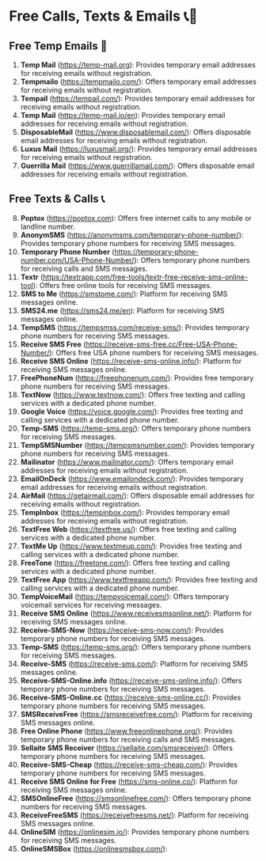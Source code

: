 # Free Calls, Texts & Emails 📞📧

## Free Temp Emails 📧

1. **Temp Mail** (https://temp-mail.org): Provides temporary email addresses for receiving emails without registration.
2. **Tempmailo** (https://tempmailo.com/): Offers temporary email addresses for receiving emails without registration.
3. **Tempail** (https://tempail.com/): Provides temporary email addresses for receiving emails without registration.
4. **Temp Mail** (https://temp-mail.io/en): Provides temporary email addresses for receiving emails without registration.
5. **DisposableMail** (https://www.disposablemail.com/): Offers disposable email addresses for receiving emails without registration.
6. **Luxus Mail** (https://luxusmail.org/): Provides temporary email addresses for receiving emails without registration.
7. **Guerrilla Mail** (https://www.guerrillamail.com/): Offers disposable email addresses for receiving emails without registration.

## Free Texts & Calls 📞

8. **Poptox** (https://poptox.com): Offers free internet calls to any mobile or landline number.
9. **AnonymSMS** (https://anonymsms.com/temporary-phone-number/): Provides temporary phone numbers for receiving SMS messages.
10. **Temporary Phone Number** (https://temporary-phone-number.com/USA-Phone-Number/): Offers temporary phone numbers for receiving calls and SMS messages.
11. **Textr** (https://textrapp.com/free-tools/textr-free-receive-sms-online-tool): Offers free online tools for receiving SMS messages.
12. **SMS to Me** (https://smstome.com/): Platform for receiving SMS messages online.
13. **SMS24.me** (https://sms24.me/en): Platform for receiving SMS messages online.
14. **TempSMS** (https://tempsmss.com/receive-sms/): Provides temporary phone numbers for receiving SMS messages.
15. **Receive SMS Free** (https://receive-sms-free.cc/Free-USA-Phone-Number/): Offers free USA phone numbers for receiving SMS messages.
16. **Receive SMS Online** (https://receive-sms-online.info/): Platform for receiving SMS messages online.
17. **FreePhoneNum** (https://freephonenum.com/): Provides free temporary phone numbers for receiving SMS messages.
18. **TextNow** (https://www.textnow.com/): Offers free texting and calling services with a dedicated phone number.
19. **Google Voice** (https://voice.google.com/): Provides free texting and calling services with a dedicated phone number.
20. **Temp-SMS** (https://temp-sms.org/): Offers temporary phone numbers for receiving SMS messages.
21. **TempSMSNumber** (https://tempsmsnumber.com/): Provides temporary phone numbers for receiving SMS messages.
22. **Mailinator** (https://www.mailinator.com/): Offers temporary email addresses for receiving emails without registration.
23. **EmailOnDeck** (https://www.emailondeck.com/): Provides temporary email addresses for receiving emails without registration.
24. **AirMail** (https://getairmail.com/): Offers disposable email addresses for receiving emails without registration.
25. **TempInbox** (https://tempinbox.com/): Provides temporary email addresses for receiving emails without registration.
26. **TextFree Web** (https://textfree.us/): Offers free texting and calling services with a dedicated phone number.
27. **TextMe Up** (https://www.textmeup.com/): Provides free texting and calling services with a dedicated phone number.
28. **FreeTone** (https://freetone.com/): Offers free texting and calling services with a dedicated phone number.
29. **TextFree App** (https://www.textfreeapp.com/): Provides free texting and calling services with a dedicated phone number.
30. **TempVoiceMail** (https://tempvoicemail.com/): Offers temporary voicemail services for receiving messages.
31. **Receive SMS Online** (https://www.receivesmsonline.net/): Platform for receiving SMS messages online.
32. **Receive-SMS-Now** (https://receive-sms-now.com/): Provides temporary phone numbers for receiving SMS messages.
33. **Temp-SMS** (https://temp-sms.org/): Offers temporary phone numbers for receiving SMS messages.
34. **Receive-SMS** (https://receive-sms.com/): Platform for receiving SMS messages online.
35. **Receive-SMS-Online.info** (https://receive-sms-online.info/): Offers temporary phone numbers for receiving SMS messages.
36. **Receive-SMS-Online.cc** (https://receive-sms-online.cc/): Provides temporary phone numbers for receiving SMS messages.
37. **SMSReceiveFree** (https://smsreceivefree.com/): Platform for receiving SMS messages online.
38. **Free Online Phone** (https://www.freeonlinephone.org/): Provides temporary phone numbers for receiving calls and SMS messages.
39. **Sellaite SMS Receiver** (https://sellaite.com/smsreceiver/): Offers temporary phone numbers for receiving SMS messages.
40. **Receive-SMS-Cheap** (https://receive-sms-cheap.com/): Provides temporary phone numbers for receiving SMS messages.
41. **Receive SMS Online for Free** (https://sms-online.co/): Platform for receiving SMS messages online.
42. **SMSOnlineFree** (https://smsonlinefree.com/): Offers temporary phone numbers for receiving SMS messages.
43. **ReceiveFreeSMS** (https://receivefreesms.net/): Platform for receiving SMS messages online.
44. **OnlineSIM** (https://onlinesim.io/): Provides temporary phone numbers for receiving SMS messages.
45. **OnlineSMSBox** (https://onlinesmsbox.com/):
